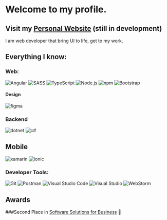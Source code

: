 # Welcome to my profile. 

## Visit my [Personal Website](https://lucass-teixeira.github.io//)  (still in development)

I am web developer that bring UI to life, get to my work.

## Everything I know:

### Web:
![Angular](https://img.shields.io/badge/Angular-0078D4?style=for-the-badge&logo=angular&color=darkred)
![SASS](https://img.shields.io/badge/Sass-CC6699?style=for-the-badge&logo=sass&logoColor=white)
![TypeScript](https://img.shields.io/badge/TypeScript-007ACC?style=for-the-badge&logo=typescript&logoColor=white)
![Node.js](https://img.shields.io/badge/Node.js-339933?style=for-the-badge&logo=nodedotjs&logoColor=white)
![npm](https://img.shields.io/badge/npm-CB3837?style=for-the-badge&logo=npm&logoColor=white)
![Bootstrap](https://img.shields.io/badge/Bootstrap-563D7C?style=for-the-badge&logo=bootstrap&logoColor=white)

#### Design
![figma](https://camo.githubusercontent.com/4a1038affbb2653ec140936555b3714ddc322526be8567b489e8423a795dea18/68747470733a2f2f696d672e736869656c64732e696f2f62616467652f4669676d612d4632344531453f7374796c653d666f722d7468652d6261646765266c6f676f3d6669676d61266c6f676f436f6c6f723d7768697465)

### Backend
![dotnet](https://img.shields.io/badge/dotnet-0078D4?style=for-the-badge&logo=dotnet&color=purple)
![c#](https://img.shields.io/badge/c%23%0A-0078D4?style=for-the-badge&logo=c-sharp&color=green)


## Mobile
![xamarin](https://img.shields.io/badge/xamarin-239120?style=for-the-badge&logo=xamarin&logoColor=white&color=blue)
![ionic](https://img.shields.io/badge/ionic-239120?style=for-the-badge&logo=ionic&logoColor=white&color=darkblue)

### Developer Tools:

![Git](https://img.shields.io/badge/Git-F05032?style=for-the-badge&logo=git&logoColor=white)
![Postman](https://img.shields.io/badge/Postman-FF6C37?style=for-the-badge&logo=Postman&logoColor=white)
![Visual Studio Code](https://img.shields.io/badge/Visual_Studio_Code-0078D4?style=for-the-badge&logo=visual%20studio%20code&logoColor=white)
![Visual Studio](https://img.shields.io/badge/Visual_Studio-5C2D91?style=for-the-badge&logo=visual%20studio&logoColor=white)
![WebStorm](https://img.shields.io/badge/WebStorm-000000?style=for-the-badge&logo=WebStorm&logoColor=white)

## Awards
###Second Place in [Software Solutions for Business](http://senai-to.com.br/Noticia.aspx?c=2a92e913-c81a-46f1-8812-9977f5bdf88c) 🥈



<!-- <html>
  <header>
    <link rel="stylesheet" href="https://cdn.jsdelivr.net/gh/devicons/devicon@v2.15.1/devicon.min.css">
  </header>
<h1 height="3rem">The only programmer that don't drink coffee :coffee: 😄.
  Welcome!</h1>
  <h3> About Me </h3>
<p>I am fond of learning new things. I competed nationaly representing state of São Paulo in IT Software Solutions for Businness. The ending results came out and I took second place. I am on donet and andgular environment.</p>
  <ul>
    <li> Second Place in Software Solutions for Businness Brazil <a href="http://senai-to.com.br/Noticia.aspx?c=2a92e913-c81a-46f1-8812-9977f5bdf88c">(national)</a></li>
    <li>🍕 I like solving problems and learning languages.</li>
  </ul>







